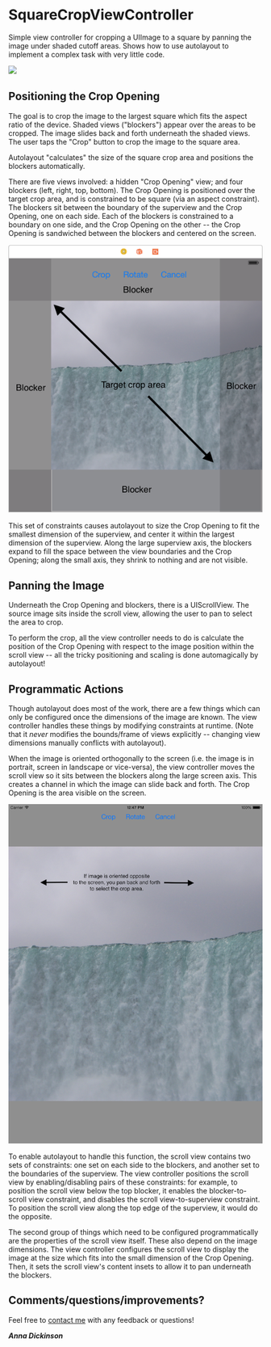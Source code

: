 SquareCropViewController
========================

Simple view controller for cropping a UIImage to a square by panning the image under shaded cutoff areas.  Shows how to use autolayout to implement a complex task with very little code.  

![](Docs/doc_image_1.png/)

Positioning the Crop Opening
----------------------------
The goal is to crop the image to the largest square which fits the aspect ratio of the device.  Shaded views ("blockers") appear over the areas to be cropped.  The image slides back and forth underneath the shaded views.  The user taps the "Crop" button to crop the image to the square area.

Autolayout "calculates" the size of the square crop area and positions the blockers automatically.  

There are five views involved: a hidden "Crop Opening" view; and four blockers (left, right, top, bottom).  The Crop Opening is positioned over the target crop area, and is constrained to be square (via an aspect constraint).  The blockers sit between the boundary of the superview and the Crop Opening, one on each side.  Each of the blockers is constrained to a boundary on one side, and the Crop Opening on the other -- the Crop Opening is sandwiched between the blockers and centered on the screen.

![](Docs/doc_image_3.png)

This set of constraints causes autolayout to size the Crop Opening to fit the smallest dimension of the superview, and center it within the largest dimension of the superview.  Along the large superview axis, the blockers expand to fill the space between the view boundaries and the Crop Opening;  along the small axis, they shrink to nothing and are not visible.

Panning the Image
-----------------
Underneath the Crop Opening and blockers, there is a UIScrollView.  The source image sits inside the scroll view, allowing the user to pan to select the area to crop.  

To perform the crop, all the view controller needs to do is calculate the position of the Crop Opening with respect to the image position within the scroll view -- all the tricky positioning and scaling is done automagically by autolayout!

Programmatic Actions
--------------------
Though autolayout does most of the work, there are a few things which can only be configured once the dimensions of the image are known.  The view controller handles these things by modifying constraints at runtime.  (Note that it *never* modifies the bounds/frame of views explicitly -- changing view dimensions manually conflicts with autolayout).

When the image is oriented orthogonally to the screen (i.e. the image is in portrait, screen in landscape or vice-versa), the view controller moves the scroll view so it sits between the blockers along the large screen axis.  This creates a channel in which the image can slide back and forth.  The Crop Opening is the area visible on the screen.

![](Docs/doc_image_2.png/)

To enable autolayout to handle this function, the scroll view contains two sets of constraints:  one set on each side to the blockers, and another set to the boundaries of the superview.  The view controller positions the scroll view by enabling/disabling pairs of these constraints:  for example, to position the scroll view below the top blocker, it enables the blocker-to-scroll view constraint, and disables the scroll view-to-superview constraint.  To position the scroll view along the top edge of the superview, it would do the opposite.

The second group of things which need to be configured programmatically are the properties of the scroll view itself.  These also depend on the image dimensions.  The view controller configures the scroll view to display the image at the size which fits into the small dimension of the Crop Opening.  Then, it sets the scroll view's content insets to allow it to pan underneath the blockers.

Comments/questions/improvements?
--------------------------------
Feel free to [contact me](annabd@wackybananasoftware.com) with any feedback or questions!

***Anna Dickinson***

